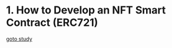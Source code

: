 # 1. How to Develop an NFT Smart Contract (ERC721)

[goto study](https://docs.alchemy.com/docs/how-to-develop-an-nft-smart-contract-erc721-with-alchemy)